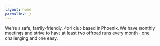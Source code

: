 ```yaml
---
layout: home
permalink: /
---
```


We're a safe, family-friendly, 4x4 club based in Phoenix. We have monthly
meetings and strive to have at least two offroad runs every month - one
challenging and one easy.
